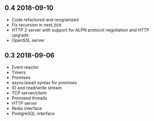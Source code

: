 0.4 2018-09-10
--------------

* Code refactored and reogranized
* Fix recursion in next_tick
* HTTP 2 server with support for ALPN protocol negotiation and HTTP upgrade
* OpenSSL server

0.3 2018-09-06
--------------

* Event reactor
* Timers
* Promises
* async/await syntax for promises
* IO and read/write stream
* TCP server/client
* Promised threads
* HTTP server
* Redis interface
* PostgreSQL interface